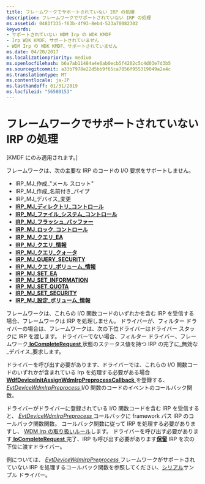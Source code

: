 ```yaml
---
title: フレームワークでサポートされていない IRP の処理
description: フレームワークでサポートされていない IRP の処理
ms.assetid: 0481f335-f63b-4f93-8eb4-523a70082302
keywords:
- サポートされていない WDM Irp の WDK KMDF
- Irp WDK KMDF、サポートされていません
- WDM Irp の WDK KMDF、サポートされていません
ms.date: 04/20/2017
ms.localizationpriority: medium
ms.openlocfilehash: b6a7ab11484a4e6ab0ecb5f4202c5c4d03e7d3b5
ms.sourcegitcommit: a33b7978e22d5bb9f65ca7056f955319049a2e4c
ms.translationtype: MT
ms.contentlocale: ja-JP
ms.lasthandoff: 01/31/2019
ms.locfileid: "56580153"
---
```

# <a name="handling-an-irp-that-the-framework-does-not-support"></a>フレームワークでサポートされていない IRP の処理


\[KMDF にのみ適用されます。\]

フレームワークは、次の主要な IRP のコードの I/O 要求をサポートしません。

-   IRP\_MJ\_作成\_"メール スロット"
-   IRP\_MJ\_作成\_名前付き\_パイプ
-   IRP\_MJ\_デバイス\_変更
-   [**IRP\_MJ\_ディレクトリ\_コントロール**](https://msdn.microsoft.com/library/windows/hardware/ff548658)
-   [**IRP\_MJ\_ファイル\_システム\_コントロール**](https://msdn.microsoft.com/library/windows/hardware/ff550751)
-   [**IRP\_MJ\_フラッシュ\_バッファー**](https://msdn.microsoft.com/library/windows/hardware/ff550760)
-   [**IRP\_MJ\_ロック\_コントロール**](https://msdn.microsoft.com/library/windows/hardware/ff549251)
-   [**IRP\_MJ\_クエリ\_EA**](https://msdn.microsoft.com/library/windows/hardware/ff549279)
-   [**IRP\_MJ\_クエリ\_情報**](https://msdn.microsoft.com/library/windows/hardware/ff549283)
-   [**IRP\_MJ\_クエリ\_クォータ**](https://msdn.microsoft.com/library/windows/hardware/ff549293)
-   [**IRP\_MJ\_QUERY\_SECURITY**](https://msdn.microsoft.com/library/windows/hardware/ff549298)
-   [**IRP\_MJ\_クエリ\_ボリューム\_情報**](https://msdn.microsoft.com/library/windows/hardware/ff549318)
-   [**IRP\_MJ\_SET\_EA**](https://msdn.microsoft.com/library/windows/hardware/ff549346)
-   [**IRP\_MJ\_SET\_INFORMATION**](https://msdn.microsoft.com/library/windows/hardware/ff550799)
-   [**IRP\_MJ\_SET\_QUOTA**](https://msdn.microsoft.com/library/windows/hardware/ff549401)
-   [**IRP\_MJ\_SET\_SECURITY**](https://msdn.microsoft.com/library/windows/hardware/ff549407)
-   [**IRP\_MJ\_設定\_ボリューム\_情報**](https://msdn.microsoft.com/library/windows/hardware/ff549415)

フレームワークは、これらの I/O 関数コードのいずれかを含む IRP を受信する場合、フレームワークは IRP を処理しません。 ドライバーが、フィルター ドライバーの場合は、フレームワークは、次の下位ドライバーはドライバー スタックに IRP を渡します。 ドライバーでない場合、フィルター ドライバー、フレームワーク[ **IoCompleteRequest** ](https://msdn.microsoft.com/library/windows/hardware/ff548343)状態のステータス値を持つ IRP の完了に\_無効な\_デバイス\_要求します。

ドライバーを呼び出す必要があります、ドライバーでは、これらの I/O 関数コードのいずれかが含まれている Irp を処理する必要がある場合[ **WdfDeviceInitAssignWdmIrpPreprocessCallback** ](https://msdn.microsoft.com/library/windows/hardware/ff546043)を登録する、 [ *EvtDeviceWdmIrpPreprocess* ](https://msdn.microsoft.com/library/windows/hardware/ff540925) I/O 関数のコードのイベントのコールバック関数。

ドライバーがドライバーに登録されている I/O 関数コードを含む IRP を受信すると、 [ *EvtDeviceWdmIrpPreprocess* ](https://msdn.microsoft.com/library/windows/hardware/ff540925)コールバックに framework パス IRP のコールバック関数関数。 コールバック関数に従って IRP を処理する必要がありますし、 [WDM Irp の取り扱いルール](https://msdn.microsoft.com/library/windows/hardware/ff546847)します。 ドライバーを呼び出す必要があります[ **IoCompleteRequest** ](https://msdn.microsoft.com/library/windows/hardware/ff548343)完了、IRP も呼び出す必要があります[**保留**](https://msdn.microsoft.com/library/windows/hardware/ff548336) IRP を次の下位に渡すドライバー。

例については、 [ *EvtDeviceWdmIrpPreprocess* ](https://msdn.microsoft.com/library/windows/hardware/ff540925)フレームワークがサポートされていない IRP を処理するコールバック関数を参照してください、[シリアル](sample-kmdf-drivers.md)サンプル ドライバー。

 

 





